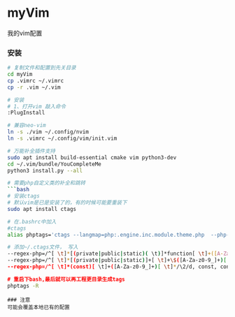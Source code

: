 # myVim
我的vim配置

### 安装
```bash
# 复制文件和配置到先关目录
cd myVim
cp .vimrc ~/.vimrc
cp -r .vim ~/.vim

# 安装
# 1、打开vim 敲入命令
:PlugInstall

# 兼容neo-vim
ln -s ./vim ~/.config/nvim
ln -s .vimrc ~/.config/vim/init.vim

# 万能补全插件支持
sudo apt install build-essential cmake vim python3-dev
cd ~/.vim/bundle/YouCompleteMe
python3 install.py --all

# 需要php自定义类的补全和跳转
```bash
# 安装ctags
# 默认vim是已是安装了的，有的时候可能要重装下
sudo apt install ctags

# 在.bashrc中加入
#ctags
alias phptags='ctags --langmap=php:.engine.inc.module.theme.php  --php-kinds=cdf  --languages=php'

# 添加~/.ctags文件， 写入
--regex-php=/^[ \t]*[(private|public|static)( \t)]*function[ \t]+([A-Za-z0-9_]+)[ \t]*\(/\1/f, function, functions/
--regex-php=/^[ \t]*[(private|public|static)]+[ \t]+\$([A-Za-z0-9_]+)[ \t]*/\1/p, property, properties/
--regex-php=/^[ \t]*(const)[ \t]+([A-Za-z0-9_]+)[ \t]*/\2/d, const, constants/

# 重启下bash,最后就可以再工程更目录生成tags
phptags -R

```
```
### 注意
可能会覆盖本地已有的配置
